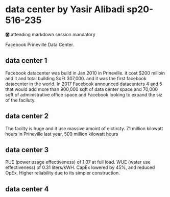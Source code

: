 # data center by Yasir Alibadi sp20-516-235

:o2: attending markdown session mandatory

Facebook Prineville Data Center. 

## data center 1
Facebook datacenter was build in Jan 2010 in Prineville. it cost $200 milloin and it and total building SqFt 307,000. and it was the first facebook datacenter in the world. In 2017 Facebook announced datacenters 4 and 5 that would add more than 900,000 sqft of data center space and 70,000 sqft of administrative office space.and Facebook looking to expand the siz of the faciluty. 

## data center 2
The facilty is huge and it use massive amoint of elctircty. 71 million kilowatt hours in Prineville last year, 509 million kilowatt hours

## data center 3
PUE (power usage effectiveness) of 1.07 at full load. 
WUE (water use effectiveness) of 0.31 liters/kWH.
CapEx lowered by 45%, and reduced OpEx.
Higher reliability due to its simpler construction.

## data center 4
